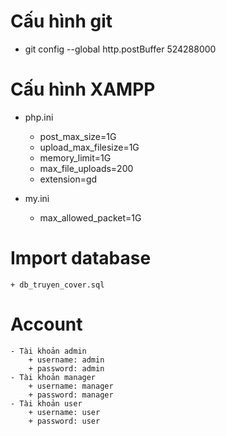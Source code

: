 # Cấu hình git
- git config --global http.postBuffer 524288000

# Cấu hình XAMPP
- php.ini
    + post_max_size=1G
    + upload_max_filesize=1G
    + memory_limit=1G
    + max_file_uploads=200
    + extension=gd

- my.ini
    + max_allowed_packet=1G

# Import database
    + db_truyen_cover.sql

# Account
    - Tài khoản admin
        + username: admin
        + password: admin
    - Tài khoản manager
        + username: manager
        + password: manager
    - Tài khoản user
        + username: user
        + password: user

